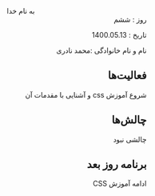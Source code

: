 ﻿<div dir="rtl" align="center">
به نام خدا
</div>
<div dir="rtl" align="right">
روز : ششم

تاریخ : 1400.05.13

نام و نام خانوادگی :محمد نادری

## فعالیت‌ها
شروع آموزش css
و آشنایی با مقدمات آن

## چالش‌ها
چالشی نبود
## برنامه روز بعد
ادامه آموزش CSS
</div>